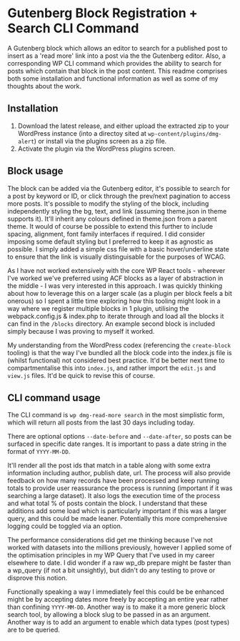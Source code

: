 # Gutenberg Block Registration + Search CLI Command
A Gutenberg block which allows an editor to search for a published post to insert as a 'read more' link into a post via the the Gutenberg editor. Also, a corresponding WP CLI command which provides the ability to search for posts which contain that block in the post content. This readme comprises both some installation and functional information as well as some of my thoughts about the work.

## Installation
1. Download the latest release, and either upload the extracted zip to your WordPress instance (into a directoy sited at `wp-content/plugins/dmg-alert`) or install via the plugins screen as a zip file.
2. Activate the plugin via the WordPress plugins screen.


## Block usage
The block can be added via the Gutenberg editor, it's possible to search for a post by keyword or ID, or click through the prev/next pagination to access more posts. It's possible to modify the styling of the block, including independently styling the bg, text, and link (assuming theme.json in theme supports it). It'll inherit any colours defined in theme.json from a parent theme. It would of course be possible to extend this further to include spacing, alignment, font family interfaces if required. I did consider imposing some default styling but I preferred to keep it as agnostic as possible. I simply added a simple css file with a basic hover/underline state to ensure that the link is visually distinguisable for the purposes of WCAG. 

As I have not worked extensively with the core WP React tools - wherever I've worked we've preferred using ACF blocks as a layer of abstraction in the middle - I was very interested in this approach. I was quickly thinking about how to leverage this on a larger scale (as a plugin per block feels a bit onerous) so I spent a little time exploring how this tooling might look in a way where we register multiple blocks in 1 plugin, utilising the webpack.config.js & index.php to iterate through and load all the blocks it can find in the `/blocks` directory. An example second block is included simply because I was proving to myself it worked. 

My understanding from the WordPress codex (referencing the `create-block` tooling) is that the way I've bundled all the block code into the index.js file is (whilst functional) not considered best practice. It'd be better next time to compartmentalise this into `index.js`, and rather import the `edit.js` and `view.js` files. It'd be quick to revise this of course.

## CLI command usage
The CLI command is `wp dmg-read-more search` in the most simplistic form, which will return all posts from the last 30 days including today. 

There are optional options `--date-before` and `--date-after`, so posts can be surfaced in specific date ranges. It is important to pass a date string in the format of `YYYY-MM-DD`.

It'll render all the post ids that match in a table along with some extra information including author, publish date, url. The process will also provide feedback on how many records have been processed and keep running totals to provide user reassurance the process is running (important if it was searching a large dataset). It also logs the execution time of the process and what total % of posts contain the block. I understand that these additions add some load which is particularly important if this was a larger query, and this could be made leaner. Potentially this more comprehensive logging could be toggled via an option. 

The performance considerations did get me thinking because I've not worked with datasets into the millions previously, however I applied some of the optimisation principles in my WP Query that I've used in my career elsewhere to date. I did wonder if a raw wp_db prepare might be faster than a wp_query (if not a bit unsightly), but didn't do any testing to prove or disprove this notion.

Functionally speaking a way I immediately feel this could be be enhanced might be by accepting dates more freely by accepting an entire year rather than confining `YYYY-MM-DD`. Another way is to make it a more generic block search tool, by allowing a block slug to be passed in as an argument. Another way is to add an argument to enable which data types (post types) are to be queried. 

